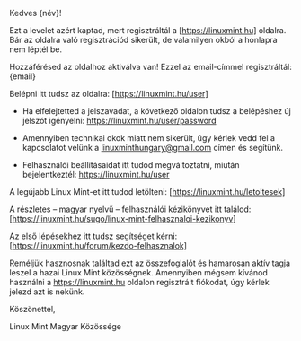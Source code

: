 Kedves {név}!


Ezt a levelet azért kaptad, mert regisztráltál a [https://linuxmint.hu] oldalra. Bár az oldalra való regisztrációd sikerült, de valamilyen okból a honlapra nem léptél be.

Hozzáférésed az oldalhoz aktiválva van! Ezzel az email-címmel regisztráltál: {email}


Belépni itt tudsz az oldalra: [https://linuxmint.hu/user]


* Ha elfelejtetted a jelszavadat, a következő oldalon tudsz a belépéshez új jelszót igényelni: https://linuxmint.hu/user/password

* Amennyiben technikai okok miatt nem sikerült, úgy kérlek vedd fel a kapcsolatot velünk a linuxminthungary@gmail.com címen és segítünk.

* Felhasználói beállításaidat itt tudod megváltoztatni, miután bejelentkeztél: https://linuxmint.hu/user


A legújabb Linux Mint-et itt tudod letölteni: [https://linuxmint.hu/letoltesek]

A részletes – magyar nyelvű – felhasználói kézikönyvet itt találod: [https://linuxmint.hu/sugo/linux-mint-felhasznaloi-kezikonyv]

Az első lépésekhez itt tudsz segítséget kérni: [https://linuxmint.hu/forum/kezdo-felhasznalok]

Reméljük hasznosnak találtad ezt az összefoglalót és hamarosan aktív tagja leszel a hazai Linux Mint közösségnek. Amennyiben mégsem kívánod használni a https://linuxmint.hu oldalon regisztrált fiókodat, úgy kérlek jelezd azt is nekünk.



Köszönettel,

Linux Mint Magyar Közössége
